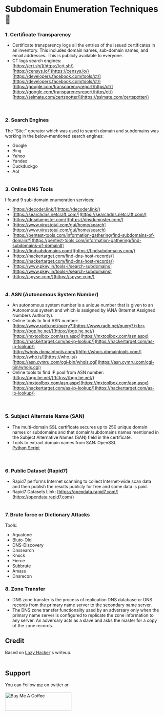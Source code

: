 # Subdomain Enumeration Techniques 🔮

### 1. Certificate Transparency
- Certificate transparency logs all the entries of the issued certificates in an inventory. This includes domain names, sub-domain names, and email addresses. This is publicly available to everyone.
- CT logs search engines:<br>
[https://crt.sh/](https://crt.sh/)<br>
[https://censys.io/](https://censys.io/)<br>
[https://developers.facebook.com/tools/ct/](https://developers.facebook.com/tools/ct/)<br>
[https://google.com/transparencyreport/https/ct/](https://google.com/transparencyreport/https/ct/)<br>
[https://sslmate.com/certspotter/](https://sslmate.com/certspotter/)<br>
<br>&nbsp;

### 2. Search Engines
The “Site:” operator which was used to search domain and subdomains was working in the below-mentioned search engines:
- Google
- Bing
- Yahoo
- Yandex
- Duckduckgo
- Aol
<br>&nbsp;

### 3. Online DNS Tools
I found 9 sub-domain enumeration services:
- [https://decoder.link/](https://decoder.link/)
- [https://searchdns.netcraft.com/](https://searchdns.netcraft.com/)
- [https://dnsdumpster.com/](https://dnsdumpster.com/)
- [https://www.virustotal.com/gui/home/search](https://www.virustotal.com/gui/home/search)
- [https://pentest-tools.com/information-gathering/find-subdomains-of-domain#](https://pentest-tools.com/information-gathering/find-subdomains-of-domain#)
- [https://findsubdomains.com/](https://findsubdomains.com/)
- [https://hackertarget.com/find-dns-host-records/](https://hackertarget.com/find-dns-host-records/)
- [https://www.pkey.in/tools-i/search-subdomains](https://www.pkey.in/tools-i/search-subdomains)
- [https://spyse.com/](https://spyse.com/)
<br>&nbsp;

### 4. ASN (Autonomous System Number)
- An autonomous system number is a unique number that is given to an Autonomous system and which is assigned by IANA (Internet Assigned Numbers Authority).
- Online tools to find ASN number:<br>
[https://www.radb.net/query?](https://www.radb.net/query?)<br>
[https://bgp.he.net/](https://bgp.he.net/)<br>
[https://mxtoolbox.com/asn.aspx](https://mxtoolbox.com/asn.aspx)<br>
[https://hackertarget.com/as-ip-lookup/](https://hackertarget.com/as-ip-lookup/)<br>
[http://whois.domaintools.com/](http://whois.domaintools.com/)<br>
[https://who.is/](https://who.is/)<br>
[https://asn.cymru.com/cgi-bin/whois.cgi](https://asn.cymru.com/cgi-bin/whois.cgi)<br>
- Online tools to find IP pool from ASN number:<br>
[https://bgp.he.net/](https://bgp.he.net/)<br>
[https://mxtoolbox.com/asn.aspx](https://mxtoolbox.com/asn.aspx)<br>
[https://hackertarget.com/as-ip-lookup/](https://hackertarget.com/as-ip-lookup/)<br>
<br>&nbsp;

### 5. Subject Alternate Name (SAN)
- The multi-domain SSL certificate secures up to 250 unique domain names or subdomains and that domain/subdomains names mentioned in the Subject Alternative Names (SAN) field in the certificate.
- Tools to extract domain names from SAN:
OpenSSL<br>
[Python Script](https://github.com/appsecco/the-art-of-subdomain-enumeration/blob/master/san_subdomain_enum.py)<br>
<br>&nbsp;

### 6. Public Dataset (Rapid7)
- Rapid7 performs Internet scanning to collect Internet-wide scan data and then publish the results publicly for free and some data is paid.
- Rapid7 Datasets Link: [https://opendata.rapid7.com/](https://opendata.rapid7.com/)
<br>&nbsp;

### 7. Brute force or Dictionary Attacks
Tools:
- Aquatone
- Bluto-Old
- DNS-Discovery
- Dnssearch
- Knock
- Fierce
- Subbrute
- Amass
- Dnsrecon

### 8. Zone Transfer
- DNS zone transfer is the process of replication DNS database or DNS records from the primary name server to the secondary name server.
- The DNS zone transfer functionality used by an adversary only when the primary name server is configured to replicate the zone information to any server. An adversary acts as a slave and asks the master for a copy of the zone records.



## Credit
Based on [Lazy Hacker](https://lazyhacker.medium.com/subdomain-enumeration-tec-276da39d7e69)'s writeup.
<br>&nbsp;

## Support
You can Follow [me](https://twitter.com/MeAsHacker_HNA) on twitter or
<br><br><a href="https://www.buymeacoffee.com/NafisiAslH" target="_blank"><img src="https://cdn.buymeacoffee.com/buttons/v2/default-yellow.png" alt="Buy Me A Coffee" style="height: 60px !important;width: 217px !important;" ></a>
